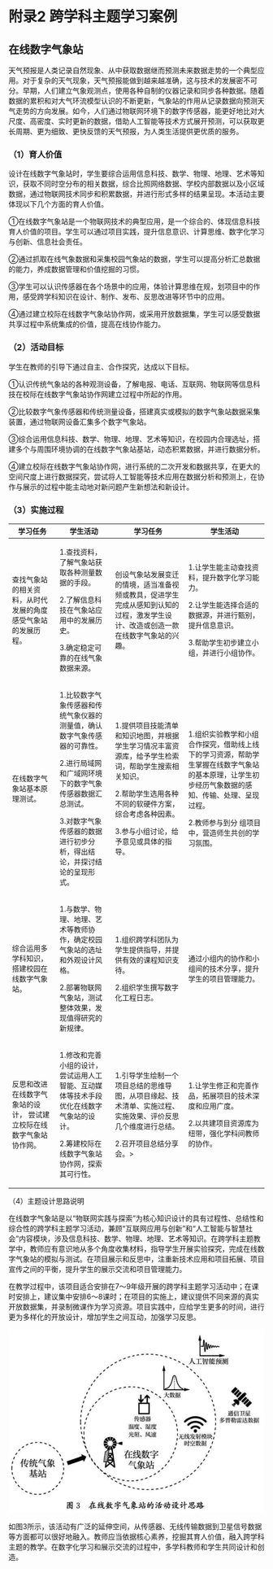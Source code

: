 # 附录2 跨学科主题学习案例

## 在线数字气象站

天气预报是人类记录自然现象、从中获取数据继而预测未来数据走势的一个典型应用。对于复杂的天气现象，天气预报能做到越来越准确，这与技术的发展密不可分。早期，人们建立气象观测点，使用各种自制的仪器记录和同步各种数据。随着数据的累积和对大气环流模型认识的不断更新，气象站的作用从记录数据向预测天气走势的方向发展。如今，人们通过物联网环境下的数字传感器，能更好地比对大尺度、高密度、实时更新的数据，借助人工智能等技术方式展开预测，可以获取更长周期、更为细致、更快反馈的天气预报，为人类生活提供更优质的服务。

### （1）育人价值

设计在线数字气象站时，学生要综合运用信息科技、数学、物理、地理、艺术等知识，获取不同时空分布的相关数据，综合比照网络数据、学校内部数据以及小区域数据，通过物联网技术同步和积累数据，并进行形式多样的结果呈现。本活动主要体现以下几个方面的育人价值。

①在线数字气象站是一个物联网技术的典型应用，是一个综合的、体现信息科技育人价值的项目。学生可以通过项目实践，提升信息意识、计算思维、数字化学习与创新、信息社会责任。

②通过抓取在线气象数据和采集校园气象站的数据，学生可以提高分析汇总数据的能力，养成数据管理和价值挖掘的习惯。

③学生可以认识传感器在各个场景中的应用，体验计算思维在规，划项目中的作用，感受跨学科知识在设计、制作、发布、反思改进等环节中的应用。

④通过建立校际在线数字气象站协作网，或采用开放数据集，学生可以感受数据共享过程中系统集成的价值，提高在线协作能力。

### （2）活动目标

学生在教师的引导下通过自主、合作探究，达成以下目标。

①认识传统气象站的各种观测设备，了解电报、电话、互联网、物联网等信息科技在校际在线数字气象站协作网建立过程中所起的作用。

②比较数字气象传感器和传统测量设备，搭建真实或模拟的数字气象站数据采集装置，通过物联网设备汇集多个数字气象站。

③综合运用信息科技、数学、物理、地理、艺术等知识，在校园内合理选址，搭建多个与周围环境协调的在线数字气象站基站，动态积累数据，并进行数据分析。

④建立校际在线数字气象站协作网，进行系统的二次开发和数据共享，在更大的空间尺度上进行数据探究，尝试将人工智能等技术应用在数据分析和预测上，在协作与展示的过程中能主动地对新问题产生新想法和新设计。

### （3）实施过程

|  学习任务  |  学生活动  |  学习任务  |  学生活动  |
|  ---  |  ----  |  ----  |  ----  |
|  <p>查找气象站的相关资料，从时代发展的角度感受气象站的发展历程。</p>  |  <p>1.查找资料，了解气象站获取各种测量数据的手段。</p><p>2.了解信息科技在气象站应用中的发展历史。</p><p>3.确定稳定可靠的在线气象数据来源。</p>  |  <p>创设气象站发展变迁的情境，适当准备视频或教具，促进学生完成从感知到认知的过程，激发学生设计、改造或创造一款在线数字气象站的兴趣。</p>  |  <p>1.让学生能主动查找资料，提升数字化学习能力。</p><p>2.让学生能选择合适的数据源，并进行甄别，提升信息意识。</p><p>3.帮助学生初步建立小组，并进行小组协作。</p>  |
|  <p>在线数字气象站基本原理测试。</p>  |  <p>1.比较数字气象传感器和传统气象仪器的测量值，确认数字气象传感器的可靠性。</p><p>2.进行局域网和广域网环境下的数字气象传感器数据汇总测试。</p><p>3.对数字气象传感器的数据进行初步分析，得出结论，并探讨结论的呈现形式。</p>  |  <p>1.提供项目技能清单和知识地图，并根据学生学习情况丰富资源库，给予学生检索词，帮助学生搜索相关知识。</p><p>2.帮助学生选用各种不同的软硬件方案，综合考虑各种因素。</p><p>3.参与小组讨论，给予意见或具体的指导。</p>  |  <p>1.组织实验教学和小组合作探究，借助线上线下的学习资源，帮助学生掌握在线数字气象站的基本原理，让学生初步经历气象数据的感知、传输、处理、呈现过程。</p><p>2.教师参与到分 组项目中，营造师生共创的学习氛围。</p>  |
|  <p>综合运用多学科知识，搭建校园在线数字气象站。</p>  |  <p>1.与数学、物理、地理、艺术等教师协作，确定校园气象站的选址和外观设计风格。</p><p>2.部署物联网气象站，测试整体效果，发现值得研究的新规律。</p>  |  <p>1.组织跨学科团队为学生提供指导，并提供有效的课程知识支待。</p><p>2.组织学生撰写数字化工程日志。</p>  |  <p>通过小组内的协作和小组间的技术分享，提升学生的项目管理能力。</p>  |
|  <p>反思和改进在线数字气象站的设计， 尝试建立校际在线数字气象站协作网。</p>  |  <p>1.修改和完善小组的设计，尝试运用人工智能、互动媒体等技术手段优化在线数字气象站的设计。</p><p>2.筹建校际在线数字气象站协作网，探索其可行性。</p>  |  <p>1.引导学生绘制一个项目总结的思维导图，从项目缘起、技术清单、实施过程、实施效果、评价反思几个维度进行总结。<p>2.召开项目总结分享会。></p>  |  <p>1.让学生修正和完善作品，拓展项目的技术深度和应用广度。</p><p>2.以共建项目资源库为纽带，强化学科间教师的协作。</p>  |

（4）主题设计思路说明

在线数字气象站是以“物联网实践与探索”为核心知识设计的具有过程性、总结性和综合性的跨学科主题学习活动，兼顾“互联网应用与创新”和“人工智能与智慧社会”内容模块，涉及信息科技、数学、物理、地理、艺术等知识。在跨学科主题教学中，教师应有意识地从多个角度收集材料，指导学生开展实验探究，完成在线数字气象站的模拟与测试。在项目展示和反思中，注重新技术应用和项目拓展、项目宣传之间的平衡，提升学生的展示交流和项目管理能力。

在教学过程中，该项目适合安排在7～9年级开展的跨学科主题学习活动中；在课时安排上，建议集中安排6～8课时；在项目的实施上，建议提供不同来源的真实开放数据集，并录制微课作为学习资源。项目实践中，应给学生更多的时间，进行更为多样化的开放设计，增加学生之间互动，加强学习反思。

![t3](img/t3.jpg)

如图3所示，该活动有广泛的延伸空间，从传感器、无线传输数据到卫星信号数据等方面都可以很好地融入。教师应当依据核心素养，挖掘其育人价值，融入跨学科主题的教学。在数字化学习和展示交流的过程中，多学科教师和学生共同设计和创造。